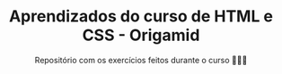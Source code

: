 <h1 align="center">Aprendizados do curso de HTML e CSS - Origamid</h1>
<p align="center">Repositório com os exercícios feitos durante o curso 👩🏻‍💻 </p>

